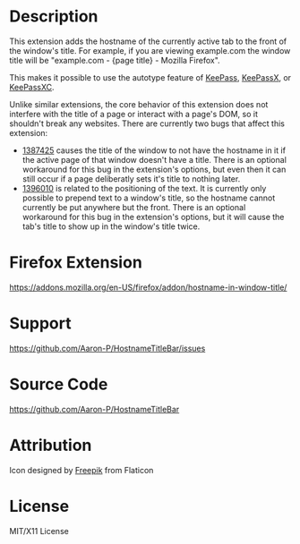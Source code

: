 # Description
This extension adds the hostname of the currently active tab to the front of the window's title.  For example, if you are viewing example.com the window title will be "example.com - {page title} - Mozilla Firefox".

This makes it possible to use the autotype feature of [KeePass](https://keepass.info/), [KeePassX](https://www.keepassx.org/), or [KeePassXC](https://keepassxc.org/).

Unlike similar extensions, the core behavior of this extension does not interfere with the title of a page or interact with a page's DOM, so it shouldn't break any websites.  There are currently two bugs that affect this extension:

* [1387425](https://bugzilla.mozilla.org/show_bug.cgi?id=1387425) causes the title of the window to not have the hostname in it if the active page of that window doesn't have a title.  There is an optional workaround for this bug in the extension's options, but even then it can still occur if a page deliberatly sets it's title to nothing later.
* [1396010](https://bugzilla.mozilla.org/show_bug.cgi?id=1396010) is related to the positioning of the text.  It is currently only possible to prepend text to a window's title, so the hostname cannot currently be put anywhere but the front.  There is an optional workaround for this bug in the extension's options, but it will cause the tab's title to show up in the window's title twice.

# Firefox Extension
https://addons.mozilla.org/en-US/firefox/addon/hostname-in-window-title/

# Support
https://github.com/Aaron-P/HostnameTitleBar/issues

# Source Code
https://github.com/Aaron-P/HostnameTitleBar

# Attribution
Icon designed by [Freepik](https://www.flaticon.com/free-icon/domain-registration_268983) from Flaticon

# License
MIT/X11 License

